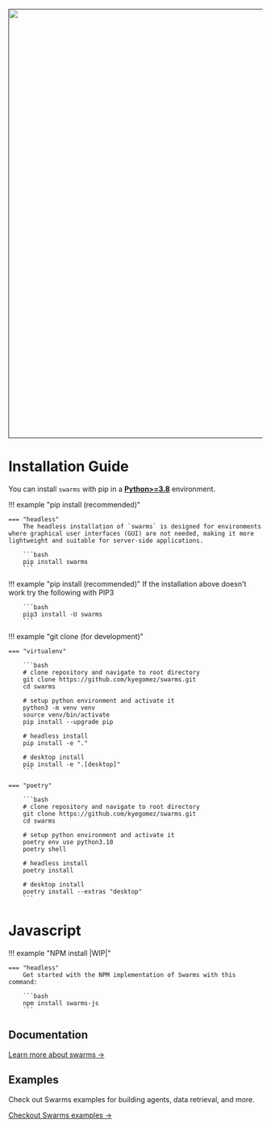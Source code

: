 <div align="center">
  <p>
    <a align="center" href="" target="_blank">
      <img
        width="850"
        src="https://github.com/kyegomez/swarms/raw/master/images/swarmslogobanner.png"
      >
    </a>
  </p>
</div>

# Installation Guide

You can install `swarms` with pip in a
[**Python>=3.8**](https://www.python.org/) environment.

!!! example "pip install (recommended)"

    === "headless"
        The headless installation of `swarms` is designed for environments where graphical user interfaces (GUI) are not needed, making it more lightweight and suitable for server-side applications.

        ```bash
        pip install swarms
        ```

!!! example "pip install (recommended)"
        If the installation above doesn't work try the following with PIP3

        ```bash
        pip3 install -U swarms
        ```


!!! example "git clone (for development)"

    === "virtualenv"

        ```bash
        # clone repository and navigate to root directory
        git clone https://github.com/kyegomez/swarms.git
        cd swarms

        # setup python environment and activate it
        python3 -m venv venv
        source venv/bin/activate
        pip install --upgrade pip

        # headless install
        pip install -e "."

        # desktop install
        pip install -e ".[desktop]"
        ```

    === "poetry"

        ```bash
        # clone repository and navigate to root directory
        git clone https://github.com/kyegomez/swarms.git
        cd swarms

        # setup python environment and activate it
        poetry env use python3.10
        poetry shell

        # headless install
        poetry install

        # desktop install
        poetry install --extras "desktop"
        ```


# Javascript

!!! example "NPM install |WIP|"

    === "headless"
        Get started with the NPM implementation of Swarms with this command:

        ```bash
        npm install swarms-js
        ```


## Documentation

[Learn more about swarms →](swarms/)


## Examples

Check out Swarms examples for building agents, data retrieval, and more.

[Checkout Swarms examples →](examples/)
